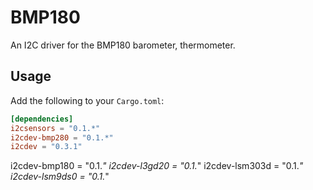 BMP180
====

An I2C driver for the BMP180 barometer, thermometer.

## Usage
Add the following to your `Cargo.toml`:
```toml
[dependencies]
i2csensors = "0.1.*"
i2cdev-bmp280 = "0.1.*"
i2cdev = "0.3.1"
```


i2cdev-bmp180 = "0.1.*"
i2cdev-l3gd20 = "0.1.*"
i2cdev-lsm303d = "0.1.*"
i2cdev-lsm9ds0 = "0.1.*"
